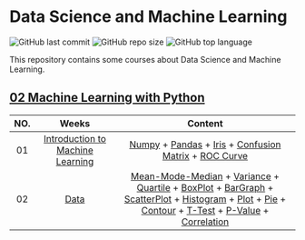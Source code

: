 # Data Science and Machine Learning

![GitHub last commit](https://img.shields.io/github/last-commit/Yousefess/DataScience2023)
![GitHub repo size](https://img.shields.io/github/repo-size/Yousefess/DataScience2023)
![GitHub top language](https://img.shields.io/github/languages/top/Yousefess/DataScience2023)

This repository contains some courses about Data Science and Machine Learning.

## [02 Machine Learning with Python](https://github.com/Yousefess/DataScience2023/tree/main/01%20Machine%20Learning%20with%20Python)

| NO. | Weeks | Content |
| :---: | :-----: | :-------: |
| 01 | [Introduction to Machine Learning](https://github.com/Yousefess/DataScience2023/tree/main/01%20Machine%20Learning%20with%20Python/Week%2001) | [Numpy](https://github.com/Yousefess/DataScience2023/blob/main/01%20Machine%20Learning%20with%20Python/Week%2001/01%20Numpy.ipynb) + [Pandas](https://github.com/Yousefess/DataScience2023/blob/main/01%20Machine%20Learning%20with%20Python/Week%2001/02%20Pandas.ipynb) + [Iris](https://github.com/Yousefess/DataScience2023/blob/main/01%20Machine%20Learning%20with%20Python/Week%2001/03%20Iris.ipynb) + [Confusion Matrix](https://github.com/Yousefess/DataScience2023/blob/main/01%20Machine%20Learning%20with%20Python/Week%2001/04%20ConfusionMatrix.ipynb) + [ROC Curve](https://github.com/Yousefess/DataScience2023/blob/main/01%20Machine%20Learning%20with%20Python/Week%2001/05%20ROC.ipynb) |
| 02 | [Data](https://github.com/Yousefess/DataScience2023/tree/main/01%20Machine%20Learning%20with%20Python/Week%2002) | [Mean-Mode-Median](https://github.com/Yousefess/DataScience2023/blob/main/01%20Machine%20Learning%20with%20Python/Week%2002/01%20Mean-Mode-Median.ipynb) + [Variance](https://github.com/Yousefess/DataScience2023/blob/main/01%20Machine%20Learning%20with%20Python/Week%2002/02%20Variance.ipynb) + [Quartile](https://github.com/Yousefess/DataScience2023/blob/main/01%20Machine%20Learning%20with%20Python/Week%2002/03%20Quartile.ipynb) + [BoxPlot](https://github.com/Yousefess/DataScience2023/blob/main/01%20Machine%20Learning%20with%20Python/Week%2002/04%20BoxPlot.ipynb) + [BarGraph](https://github.com/Yousefess/DataScience2023/blob/main/01%20Machine%20Learning%20with%20Python/Week%2002/05%20BarGraph.ipynb) + [ScatterPlot](https://github.com/Yousefess/DataScience2023/blob/main/01%20Machine%20Learning%20with%20Python/Week%2002/06%20ScatterPlot.ipynb) + [Histogram](https://github.com/Yousefess/DataScience2023/blob/main/01%20Machine%20Learning%20with%20Python/Week%2002/07%20Histogram.ipynb) + [Plot](https://github.com/Yousefess/DataScience2023/blob/main/01%20Machine%20Learning%20with%20Python/Week%2002/08%20Plot.ipynb) + [Pie](https://github.com/Yousefess/DataScience2023/blob/main/01%20Machine%20Learning%20with%20Python/Week%2002/09%20Pie.ipynb) + [Contour](https://github.com/Yousefess/DataScience2023/blob/main/01%20Machine%20Learning%20with%20Python/Week%2002/10%20Contour.ipynb) + [T-Test](https://github.com/Yousefess/DataScience2023/blob/main/01%20Machine%20Learning%20with%20Python/Week%2002/11%20T-Test.ipynb) + [P-Value](https://github.com/Yousefess/DataScience2023/blob/main/01%20Machine%20Learning%20with%20Python/Week%2002/12%20P-Value.ipynb) + [Correlation](https://github.com/Yousefess/DataScience2023/blob/main/01%20Machine%20Learning%20with%20Python/Week%2002/13%20Correlation.ipynb) |
